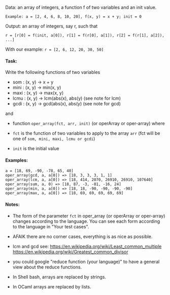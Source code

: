 Data: an array of integers, a function f of two variables and an init value.

`Example: a = [2, 4, 6, 8, 10, 20], f(x, y) = x + y; init = 0`

Output: an array of integers, say r, such that

`r = [r[0] = f(init, a[0]), r[1] = f(r[0], a[1]), r[2] = f(r[1], a[2]), ...]`

With our example: `r = [2, 6, 12, 20, 30, 50]`

#### Task:
Write the following functions of two variables

- som  : (x, y) -> x + y
- mini : (x, y) -> min(x, y)
- maxi : (x, y) -> max(x, y)
- lcmu : (x, y) -> lcm(abs(x), abs(y) (see note for lcm)
- gcdi : (x, y) -> gcd(abs(x), abs(y) (see note for gcd)

and

- function `oper_array(fct, arr, init)` (or operArray or oper-array) where

 - `fct` is the function of two variables to apply to the array `arr`
(fct will be one of `som, mini, maxi, lcmu or gcdi`)
 - `init` is the initial value

#### Examples:

```
a = [18, 69, -90, -78, 65, 40]
oper_array(gcd, a, a[0]) => [18, 3, 3, 3, 1, 1]
oper_array(lcm, a, a[0]) => [18, 414, 2070, 26910, 26910, 107640]
oper_array(sum, a, 0) => [18, 87, -3, -81, -16, 24]
oper_array(min, a, a[0]) => [18, 18, -90, -90, -90, -90]
oper_array(max, a, a[0]) => [18, 69, 69, 69, 69, 69]
```
#### Notes:
- The form of the parameter `fct` in oper_array (or operArray or oper-array) 
changes according to the language. You can see each form according to the language in "Your test cases".

- AFAIK there are no corner cases, everything is as nice as possible.

- lcm and gcd see: 
<https://en.wikipedia.org/wiki/Least_common_multiple>
<https://en.wikipedia.org/wiki/Greatest_common_divisor>

- you could google "reduce function (your language)" to have a general view about the reduce functions.

- In Shell bash, arrays are replaced by strings.
- In OCaml arrays are replaced by lists.
